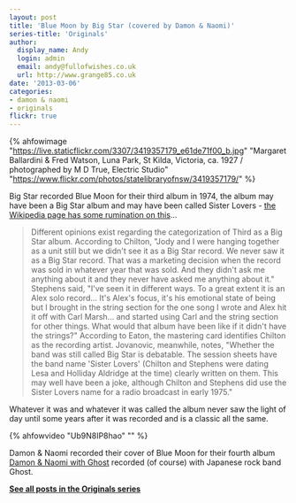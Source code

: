 ```yaml
---
layout: post
title: 'Blue Moon by Big Star (covered by Damon & Naomi)'
series-title: 'Originals'
author:
  display_name: Andy
  login: admin
  email: andy@fullofwishes.co.uk
  url: http://www.grange85.co.uk
date: '2013-03-06'
categories:
- damon & naomi
- originals
flickr: true
---
```

{% ahfowimage "https://live.staticflickr.com/3307/3419357179_e61de71f00_b.jpg" "Margaret Ballardini &amp; Fred Watson, Luna Park, St Kilda, Victoria, ca. 1927 / photographed by M D True, Electric Studio" "https://www.flickr.com/photos/statelibraryofnsw/3419357179/" %}

Big Star recorded Blue Moon for their third album in 1974, the album may have been a Big Star album and may have been called Sister Lovers - <a href="http://en.wikipedia.org/wiki/Third/Sister_Lovers">the Wikipedia page has some rumination on this</a>...</p>
<blockquote><p>Different opinions exist regarding the categorization of Third as a Big Star album. According to Chilton, "Jody and I were hanging together as a unit still but we didn't see it as a Big Star record. We never saw it as a Big Star record. That was a marketing decision when the record was sold in whatever year that was sold. And they didn't ask me anything about it and they never have asked me anything about it." Stephens said, "I've seen it in different ways. To a great extent it is an Alex solo record... It's Alex's focus, it's his emotional state of being but I brought in the string section for the one song I wrote and Alex hit it off with Carl Marsh... and started using Carl and the string section for other things. What would that album have been like if it didn't have the strings?" According to Eaton, the mastering card identifies Chilton as the recording artist. Jovanovic, meanwhile, notes, "Whether the band was still called Big Star is debatable. The session sheets have the band name 'Sister Lovers' (Chilton and Stephens were dating Lesa and Holliday Aldridge at the time) clearly written on them. This may well have been a joke, although Chilton and Stephens did use the Sister Lovers name for a radio broadcast in early 1975."</p></blockquote>
<p>Whatever it was and whatever it was called the album never saw the light of day until some years after it was recorded and is a classic all the same.</p>
{% ahfowvideo "Ub9N8IP8hao" "" %}
<p>Damon & Naomi recorded their cover of Blue Moon for their fourth album <a href="https://damonandnaomi.bandcamp.com/album/damon-naomi-with-ghost">Damon & Naomi with Ghost</a> recorded (of course) with Japanese rock band Ghost.</p>


<p><strong><a href="/category/originals/" title="List: Originals">See all posts in the Originals series</a></strong></p>
